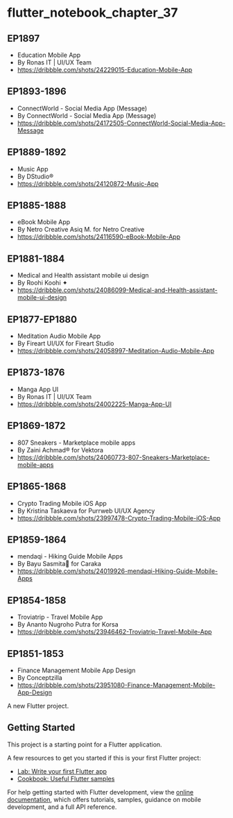 # flutter_notebook_chapter_37

## EP1897

- Education Mobile App
- By Ronas IT | UI/UX Team
- https://dribbble.com/shots/24229015-Education-Mobile-App

## EP1893-1896

- ConnectWorld - Social Media App (Message)
- By ConnectWorld - Social Media App (Message)
- https://dribbble.com/shots/24172505-ConnectWorld-Social-Media-App-Message

## EP1889-1892

- Music App
- By DStudio®
- https://dribbble.com/shots/24120872-Music-App

## EP1885-1888

- eBook Mobile App
- By Netro Creative Asiq M. for Netro Creative
- https://dribbble.com/shots/24116590-eBook-Mobile-App

## EP1881-1884

- Medical and Health assistant mobile ui design
- By Roohi Koohi ✦
- https://dribbble.com/shots/24086099-Medical-and-Health-assistant-mobile-ui-design

## EP1877-EP1880

- Meditation Audio Mobile App
- By Fireart UI/UX for Fireart Studio
- https://dribbble.com/shots/24058997-Meditation-Audio-Mobile-App

## EP1873-1876

- Manga App UI
- By Ronas IT | UI/UX Team
- https://dribbble.com/shots/24002225-Manga-App-UI

## EP1869-1872

- 807 Sneakers - Marketplace mobile apps
- By Zaini Achmad® for Vektora
- https://dribbble.com/shots/24060773-807-Sneakers-Marketplace-mobile-apps

## EP1865-1868

- Crypto Trading Mobile iOS App
- By Kristina Taskaeva for Purrweb UI/UX Agency
- https://dribbble.com/shots/23997478-Crypto-Trading-Mobile-iOS-App

## EP1859-1864

- mendaqi - Hiking Guide Mobile Apps
- By Bayu Sasmita🍃 for Caraka
- https://dribbble.com/shots/24019926-mendaqi-Hiking-Guide-Mobile-Apps

## EP1854-1858

- Troviatrip - Travel Mobile App
- By Ananto Nugroho Putra for Korsa
- https://dribbble.com/shots/23946462-Troviatrip-Travel-Mobile-App

## EP1851-1853

- Finance Management Mobile App Design
- By Conceptzilla
- https://dribbble.com/shots/23951080-Finance-Management-Mobile-App-Design

A new Flutter project.

## Getting Started

This project is a starting point for a Flutter application.

A few resources to get you started if this is your first Flutter project:

- [Lab: Write your first Flutter app](https://docs.flutter.dev/get-started/codelab)
- [Cookbook: Useful Flutter samples](https://docs.flutter.dev/cookbook)

For help getting started with Flutter development, view the
[online documentation](https://docs.flutter.dev/), which offers tutorials,
samples, guidance on mobile development, and a full API reference.
